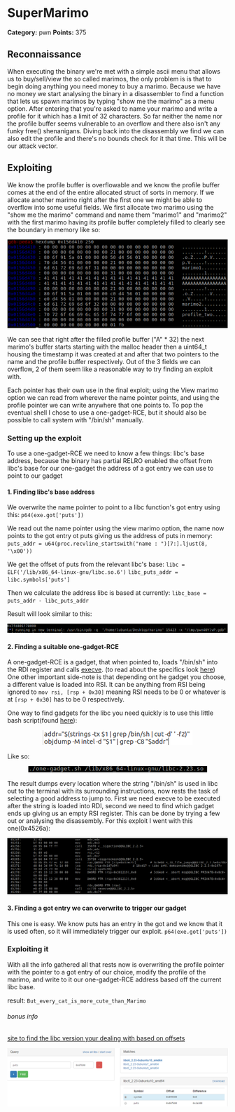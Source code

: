 # SuperMarimo

**Category:** pwn
**Points:** 375


## Reconnaissance

When executing the binary we're met with a simple ascii menu that allows us to buy/sell/view the so called marimos, the only problem is is that to begin doing anything you need money to buy a marimo. Because we have no money we start analysing the binary in a disassembler to find a function that lets us spawn marimos by typing "show me the marimo" as a menu option. After entering that you're asked to name your marimo and write a profile for it which has a limit of 32 characters. So far neither the name nor the profile buffer seems vulnerable to an overflow and there also isn't any funky free() shenanigans. Diving back into the disassembly we find we can also edit the profile and there's no bounds check for it that time. This will be our attack vector.


## Exploiting

We know the profile buffer is overflowable and we know the profile buffer comes at the end of the entire allocated struct of sorts in memory. If we allocate another marimo right after the first one we might be able to overflow into some useful fields. We first allocate two marimo using the "show me the marimo" command and name them "marimo1" and "marimo2" with the first marimo having its profile buffer completely filled to clearly see the boundary in memory like so:

<p align="center">
  <img src="images/memory_layout_overflow.png">
</p>

We can see that right after the filled profile buffer ("A" * 32) the next marimo's buffer starts starting with the malloc header then a uint64_t housing the timestamp it was created at and after that two pointers to the name and the profile buffer respectively. Out of the 3 fields we can overflow, 2 of them seem like a reasonable way to try finding an exploit with.

Each pointer has their own use in the final exploit; using the View marimo option we can read from wherever the name pointer points, and using the profile pointer we can write anywhere that one points to. To pop the eventual shell I chose to use a one-gadget-RCE, but it should also be possible to call system with "/bin/sh" manually.

### Setting up the exploit

To use a one-gadget-RCE we need to know a few things:
    libc's base address, because the binary has partial RELRO enabled
    the offset from libc's base for our one-gadget 
    the address of a got entry we can use to point to our gadget


#### 1. Finding libc's base address

We overwrite the name pointer to point to a libc function's got entry using this:
	`p64(exe.got['puts'])`

We read out the name pointer using the view marimo option, the name now points to the got entry ot puts giving us the address of puts in memory: 
	`puts_addr = u64(proc.recvline_startswith("name : ")[7:].ljust(8, '\x00'))`

We get the offset of puts from the relevant libc's base:
	`libc = ELF('/lib/x86_64-linux-gnu/libc.so.6')`
	`libc_puts_addr = libc.symbols['puts']`

Then we calculate the address libc is based at currently:
	`libc_base = puts_addr - libc_puts_addr`

Result will look similar to this:
<p align="center">
  <img src="images/libc_leak.png">
</p>

#### 2. Finding a suitable one-gadget-RCE

A one-gadget-RCE is a gadget, that when pointed to, loads "/bin/sh" into the RDI register and calls [execve](https://linux.die.net/man/2/execve). (to read about the specifics look [here](http://j00ru.vexillium.org/slides/2015/insomnihack.pdf))
One other important side-note is that depending ont he gadget you choose, a different value is loaded into RSI. It can be anything from RSI being ignored to `mov rsi, [rsp + 0x30]` meaning RSI needs to be 0 or whatever is at `[rsp + 0x30]` has to be 0 respectively.

One way to find gadgets for the libc you need quickly is to use this little bash script(found [here](https://github.com/inaz2/minipwn/blob/master/one-gadget-rce.sh)):
<p align="center">
  <img src="images/bash_script_one_gadget_rce.png">
</p>

Like so:
<p align="center">
  <img src="images/one_gadget_script.png">
</p>

The result dumps every location where the string "/bin/sh" is used in libc out to the terminal with its surrounding instructions, now rests the task of selecting a good address to jump to.
First we need execve to be executed after the string is loaded into RDI, second we need to find which gadget ends up giving us an empty RSI register. This can be done by trying a few out or analysing the disassembly.
For this exploit I went with this one(0x4526a):
<p align="center">
  <img src="images/one_gadget_rce_disas.png">
</p>

#### 3. Finding a got entry we can overwrite to trigger our gadget

This one is easy. We know puts has an entry in the got and we know that it is used often, so it will immediately trigger our exploit.
`p64(exe.got['puts'])`


### Exploiting it

With all the info gathered all that rests now is overwriting the profile pointer with the pointer to a got entry of our choice, modify the profile of the marimo, and write to it our one-gadget-RCE address based off the current libc base.

result: `But_every_cat_is_more_cute_than_Marimo`


###### bonus info
[site to find the libc version your dealing with based on offsets](https://libc.blukat.me/)

<p align="center">
  <img src="images/find_libc_version.png">
</p>